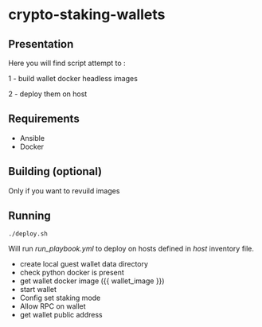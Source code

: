 # crypto-staking-wallets

## Presentation

Here you will find script attempt to :

1 - build wallet docker headless images

2 - deploy them on host


## Requirements

- Ansible
- Docker


## Building (optional)

Only if you want to revuild images


## Running

```
./deploy.sh
```

Will run *run_playbook.yml* to deploy on hosts defined in *host* inventory file.

  - create local guest wallet data directory
  - check python docker is present
  - get wallet docker image ({{ wallet_image }})
  - start wallet
  - Config set staking mode
  - Allow RPC on wallet
  - get wallet public address

